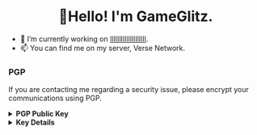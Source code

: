 <h1 align="center">👋Hello! I'm GameGlitz.</h1>

- 🔭 I’m currently working on [IlIlIlIlIlIlIlIlIlIl](https://github.com/GameGlitz/Project).
- 📫 You can find me on my server, Verse Network.

### PGP
If you are contacting me regarding a security issue, please encrypt your communications using PGP.

<details>
  <summary><strong>PGP Public Key</strong></summary>
  
```
-----BEGIN PGP PUBLIC KEY BLOCK-----
Version: Keybase OpenPGP v1.0.0
Comment: https://keybase.io/crypto

xm8EX8qDLhMFK4EEACIDAwRnjwyr7K3T5DNvSijIdXyTQyIzqRfvscQblZWX8Ufz
lq3tZ0fgqOUHwM3PEFGXXrC1fydb2eAiEQXKsTydNa3Bkv/89HZokSKB6OynlBy+
Ozm+U2q3nzqAmJfWN58I2UHNJ0dhbWVHbGl0eiA8Z2FtZWdsaXR6YnVzaW5lc3NA
Z21haWwuY29tPsKPBBMTCgAXBQJfyoMuAhsvAwsJBwMVCggCHgECF4AACgkQ7msr
HuqirwTKhQF/f609hX2FNkKxV4BQCKP3fSOt9pj55NAqbZNo4wvNT7cGyl3u+DcU
OcHQdlNiWPJrAX9KjJW4ZKm15F8a0vIQV0jvVebTWtunfHNgXPBRpdursJvXXfiF
Oa7CEv2ou9j1jqzOUgRfyoMuEwgqhkjOPQMBBwIDBHHteUjL31yzpiBIflD44E2I
hYf1arJMe1S7UDbmMxObUqYrVlvvKVcZGrpEwkNGzXtluLARDajTHAsjBEcIyvDC
wCcEGBMKAA8FAl/Kgy4FCQ8JnAACGy4AagkQ7msrHuqirwRfIAQZEwoABgUCX8qD
LgAKCRBv285ZuYjnSHVtAP9j/wyGXfGmtMxsnHsppnJzRt1RBypBWOMQ9uNCsZ9T
tgEA5oiS+vv2O0hcAr6ftGrvihEwXKzeFfhR3X6zysaxRtMWDQF+N3+wdN7C6FoW
XvAk0qLVcJ3lmyws+tfSDsAgQIOeHlLAVIQpnd1epwydYXciKWHyAYDU2Ku8V/cV
GoFrlKwnWlIw4PZLvSDoVABcUrq3Ix/u4nKgmY9BPO7qzXEiUqeVQELOUgRfyoMu
EwgqhkjOPQMBBwIDBMyKj79i4mKxMPq4/iMRjb5CoxrDZCpKNkMwKu91c7g/ugaY
d6iMUal/IaH2vlDIoIxOnwl4zeQujEJ5dyf81frCwCcEGBMKAA8FAl/Kgy4FCQ8J
nAACGy4AagkQ7msrHuqirwRfIAQZEwoABgUCX8qDLgAKCRAu0rNj1tUvdoxgAP9M
Ot39sJ0N2boISsq0nmv7ClS9fknvhs5o6ra0eOIA7AD9H16dfPvaht5A7o9UHoSe
dl4ulEZSUVSz40XkHpaGMKBsJQF+Lo7EW1gE1KYjEJU85yPDea5ykB1rMsQzfOE3
9k9GtfK496gBAQaV5CmxEGtgvsUPAX9YAIt1UG4zNxBqwAZ4YwthwsM+Co26mXXd
dVq3T2XfLEfjhd1x6AlZjERFvDkKlw4=
=gtwH
-----END PGP PUBLIC KEY BLOCK-----
```
</details>

<details>
  <summary><strong>Key Details</strong></summary>
**Checksums**
- **Key SHA256 Checksum:** 089656ca40ed49fdbad84a58001ffaab64dc7fa6eaee35a3af790e91ced91988
- **Key MD5 Checksum:** 167834fae80738f0902feeb696870633

**Key Information**
- **Key Type:** ECC
- **Key Size:** 384/384 (In RSA, this would be the same as 4096/4096 or above)
- **Expires:** Never, unless redacted.

**User Information / Fingerprinting**
- **User ID:** GameGlitz
- **User Email:** gameglitzbusiness@gmail.com
- **Other Information:** This key was generated with ECCGen Level 10. This means you must have physical access to the diode, along with the passphrase, card, and toolchain. This is the highest level of ECCGen, and as of such, cannot be curvitually cracked.
</details>
